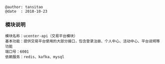 ```
@author: tansitao
@date  : 2018-10-23
```

### 模块说明 ###
```
模块名称：ucenter-api（交易平台模块）
基本功能：提供交易平台使用的大部分接口，包含登录注册、个人中心、活动中心、平台说明等功能
端口号：6001
依赖服务：redis、kafka、mysql

```

